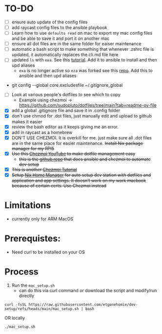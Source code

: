 # TO-DO

- [ ] ensure auto update of the config files
- [ ] add raycast config files to the ansible playbook
- [ ] Learn how to use `defaults read` on mac to export my mac config files and be able to save it and port it on another mac
- [ ] ensure all dot files are in the same folder for eaiser maintenance
- [ ] automatic a bash script to make something that whenever .zshrc file is updated, it automatically replaces the cli.md file here
- [ ] updated `ls` with `exa`. See this [tutorial](https://www.youtube.com/watch?v=M4UAePWHtbs). Add it to ansible to install and then upd aliases
  - `exa` is no longer active so `eza` was forked see this [repo](https://github.com/eza-community/eza). Add this to ansible and then upd aliases
- git config --global core.excludesfile ~/.gitignore_global
- [ ] Look at various people's dotfiles to see which to copy 
  - Example using chezmoi -> https://github.com/sudopluto/dotfiles/tree/main?tab=readme-ov-file
- [X] add a global .gitignore file and save it in .config folder
- [X] don't use chmod for .dot files, just manually edit and upload to github makes it easier
- [X] review the bash editor as it keeps giving me an error.
- [X] add in raycast as a homebrew
- [X] DON'T USE CHEZMOI. It is overkill for me. just make sure all .dot files are in the same place for easier maintenance. ~~Install Nix package manager for my RPI5~~ 
- [X] ~~Use this [Chezmoi YouTube](https://youtu.be/-RkANM9FfTM?si=CoKFs_fzKWlJnxiY) to make dotfile management easy~~
	- ~~this is the [github repo](https://github.com/logandonley/dotfiles) that does ansible and chezmoi to automate dev setup~~
- [X] ~~This is another [Chezmoi Tutorial](https://medium.com/@alfor93/cross-platform-dotfiles-with-chezmoi-nix-brew-and-devpod-0fd478e40ce)~~
- [X] ~~Setup [Nix Home Manager](https://www.youtube.com/watch?v=xXlCcdPz6Vc) for auto setup dev station with dotfiles and application and app settings. It doesn't work on my work macbook because of certain certs. Use Chezmoi instead~~

# Limitations
- currently only for ARM MacOS

# Prerequistes:
- Need curl to be installed on your OS

# Process
1. Run the `mac_setup.sh`
	- can do this via curl command or download the script and modify/run directly
```
curl -fsSL https://raw.githubusercontent.com/etgonehomie/dev-setup/refs/heads/main/mac_setup.sh | bash
```
OR locally
```
./mac_setup.sh
```
